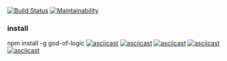 [![Build Status](https://travis-ci.org/Leenday/project-lvl1-s462.svg?branch=master)](https://travis-ci.org/Leenday/project-lvl1-s462)
[![Maintainability](https://api.codeclimate.com/v1/badges/83775736e51e5314bf26/maintainability)](https://codeclimate.com/github/Leenday/project-lvl1-s462/maintainability)
### install
npm install -g god-of-logic
[![asciicast](https://asciinema.org/a/D4DvIJGgFnkOF0WS8qMgnuzgY.svg)](https://asciinema.org/a/D4DvIJGgFnkOF0WS8qMgnuzgY)
[![asciicast](https://asciinema.org/a/jbvJWQWXVwSYhfJf0FbImdx9T.svg)](https://asciinema.org/a/jbvJWQWXVwSYhfJf0FbImdx9T)
[![asciicast](https://asciinema.org/a/gQ7abf5lYb3WR8FoDiMPXm7LB.svg)](https://asciinema.org/a/gQ7abf5lYb3WR8FoDiMPXm7LB)
[![asciicast](https://asciinema.org/a/XEvWlcQotTgGaBH9IcgVQQ16Z.svg)](https://asciinema.org/a/XEvWlcQotTgGaBH9IcgVQQ16Z)
[![asciicast](https://asciinema.org/a/CzGYLHzjRgAK1OGR1Dyt1JlF3.svg)](https://asciinema.org/a/CzGYLHzjRgAK1OGR1Dyt1JlF3)
